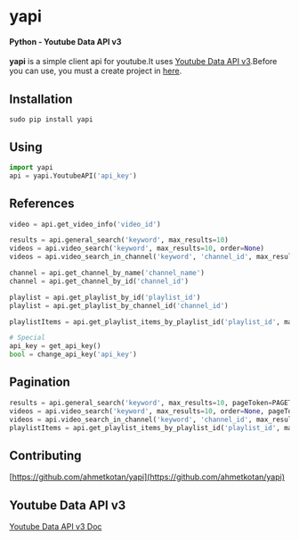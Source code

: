 yapi
===================
#### Python - Youtube Data API v3

**yapi** is a simple client api for youtube.It uses [Youtube Data API v3](https://developers.google.com/youtube/v3/).Before you can use, you must a create project in [here](https://console.developers.google.com/apis/api/youtube/overview).

## Installation
``` 
sudo pip install yapi
```

## Using
```python
import yapi
api = yapi.YoutubeAPI('api_key')
```

## References
```python
video = api.get_video_info('video_id')

results = api.general_search('keyword', max_results=10)
videos = api.video_search('keyword', max_results=10, order=None)
videos = api.video_search_in_channel('keyword', 'channel_id', max_results=10, order=None)

channel = api.get_channel_by_name('channel_name')
channel = api.get_channel_by_id('channel_id')

playlist = api.get_playlist_by_id('playlist_id')
playlist = api.get_playlist_by_channel_id('channel_id')

playlistItems = api.get_playlist_items_by_playlist_id('playlist_id', max_results=20)

# Special
api_key = get_api_key()
bool = change_api_key('api_key')
```

## Pagination
```python
results = api.general_search('keyword', max_results=10, pageToken=PAGETOKEN)
videos = api.video_search('keyword', max_results=10, order=None, pageToken=PAGETOKEN)
videos = api.video_search_in_channel('keyword', 'channel_id', max_results=10, order=None, pageToken=PAGETOKEN)
playlistItems = api.get_playlist_items_by_playlist_id('playlist_id', max_results=20, pageToken=PAGETOKEN)
```

## Contributing
[https://github.com/ahmetkotan/yapi](https://github.com/ahmetkotan/yapi)

## Youtube Data API v3
[Youtube Data API v3 Doc](https://developers.google.com/youtube/v3/)

